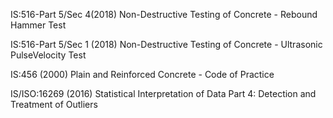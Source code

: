 IS:516-Part 5/Sec 4(2018) Non-Destructive Testing of Concrete - Rebound Hammer Test


IS:516-Part 5/Sec 1 (2018) Non-Destructive Testing of Concrete - Ultrasonic PulseVelocity Test


IS:456 (2000) Plain and Reinforced Concrete - Code of Practice


IS/ISO:16269 (2016) Statistical Interpretation of Data Part 4: Detection and Treatment of Outliers
